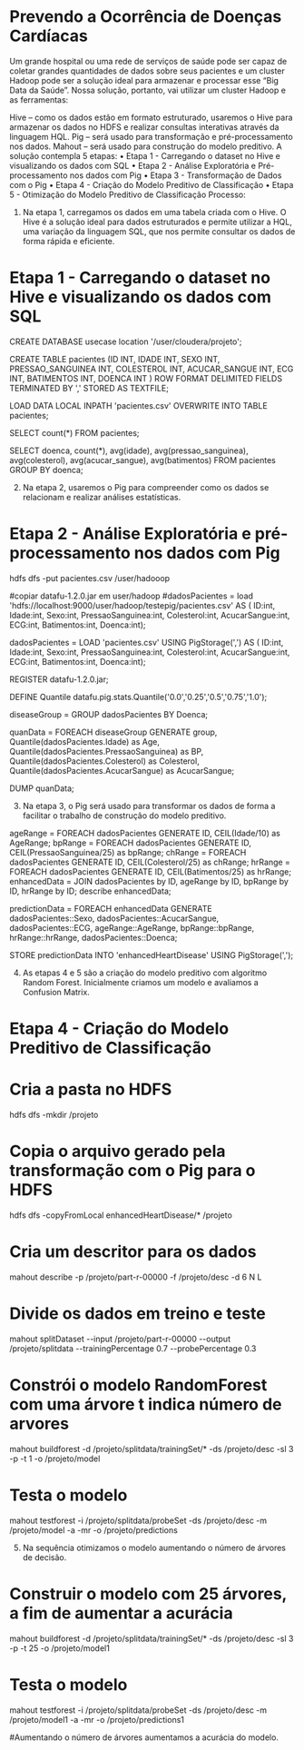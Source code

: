 # Prevendo a Ocorrência de Doenças Cardíacas
Um grande hospital ou uma rede de serviços de saúde pode ser capaz de coletar grandes quantidades de dados sobre seus pacientes e um cluster Hadoop pode ser a solução ideal para armazenar e processar esse “Big Data da Saúde”. Nossa solução, portanto, vai utilizar um cluster Hadoop e as ferramentas:

Hive – como os dados estão em formato estruturado, usaremos o Hive para armazenar os dados no HDFS e realizar consultas interativas através da linguagem HQL.
Pig – será usado para transformação e pré-processamento nos dados.
Mahout – será usado para construção do modelo preditivo.
A solução contempla 5 etapas:
• Etapa 1 - Carregando o dataset no Hive e visualizando os dados com SQL
• Etapa 2 - Análise Exploratória e Pré-processamento nos dados com Pig
• Etapa 3 - Transformação de Dados com o Pig
• Etapa 4 - Criação do Modelo Preditivo de Classificação
• Etapa 5 - Otimização do Modelo Preditivo de Classificação
Processo:
1.	Na etapa 1, carregamos os dados em uma tabela criada com o Hive. O Hive é a solução ideal para dados estruturados e permite utilizar a HQL, uma variação da linguagem SQL, que nos permite consultar os dados de forma rápida e eficiente.

# Etapa 1 - Carregando o dataset no Hive e visualizando os dados com SQL

CREATE DATABASE usecase location '/user/cloudera/projeto'; 

CREATE TABLE pacientes (ID INT, IDADE INT, SEXO INT, PRESSAO_SANGUINEA INT, COLESTEROL INT, ACUCAR_SANGUE INT, ECG INT, BATIMENTOS INT, DOENCA INT ) ROW FORMAT DELIMITED FIELDS TERMINATED BY ',' STORED AS TEXTFILE; 

LOAD DATA LOCAL INPATH 'pacientes.csv' OVERWRITE INTO TABLE pacientes;

SELECT count(*) FROM pacientes;

SELECT doenca, count(*), avg(idade), avg(pressao_sanguinea), avg(colesterol), avg(acucar_sangue), avg(batimentos) FROM pacientes GROUP BY doenca;

2.	Na etapa 2, usaremos o Pig para compreender como os dados se relacionam e realizar análises estatísticas.
# Etapa 2 - Análise Exploratória e pré-processamento nos dados com Pig

hdfs dfs -put pacientes.csv /user/hadooop

#copiar datafu-1.2.0.jar em user/hadoop
#dadosPacientes = load 'hdfs://localhost:9000/user/hadoop/testepig/pacientes.csv' AS ( ID:int, Idade:int, Sexo:int, PressaoSanguinea:int, Colesterol:int, AcucarSangue:int, ECG:int, Batimentos:int, Doenca:int);

dadosPacientes = LOAD 'pacientes.csv' USING PigStorage(',') AS ( ID:int, Idade:int, Sexo:int, PressaoSanguinea:int, Colesterol:int, AcucarSangue:int, ECG:int, Batimentos:int, Doenca:int);

REGISTER datafu-1.2.0.jar; 

DEFINE Quantile datafu.pig.stats.Quantile('0.0','0.25','0.5','0.75','1.0'); 

diseaseGroup = GROUP dadosPacientes BY Doenca; 

quanData = FOREACH diseaseGroup GENERATE group, Quantile(dadosPacientes.Idade) as Age, Quantile(dadosPacientes.PressaoSanguinea) as BP, Quantile(dadosPacientes.Colesterol) as Colesterol, Quantile(dadosPacientes.AcucarSangue) as AcucarSangue; 

DUMP quanData;

3.	Na etapa 3, o Pig será usado para transformar os dados de forma a facilitar o trabalho de construção do modelo preditivo.

ageRange = FOREACH dadosPacientes GENERATE ID, CEIL(Idade/10) as AgeRange; 
bpRange = FOREACH dadosPacientes GENERATE ID, CEIL(PressaoSanguinea/25) as bpRange; 
chRange = FOREACH dadosPacientes GENERATE ID, CEIL(Colesterol/25) as chRange; 
hrRange = FOREACH dadosPacientes GENERATE ID, CEIL(Batimentos/25) as hrRange; 
enhancedData = JOIN dadosPacientes by ID, ageRange by ID, bpRange by ID, hrRange by ID; 
describe enhancedData;

predictionData = FOREACH enhancedData GENERATE dadosPacientes::Sexo, dadosPacientes::AcucarSangue, dadosPacientes::ECG, ageRange::AgeRange, bpRange::bpRange, hrRange::hrRange, dadosPacientes::Doenca; 

STORE predictionData INTO 'enhancedHeartDisease' USING PigStorage(',');

4.	As etapas 4 e 5 são a criação do modelo preditivo com algoritmo Random Forest. Inicialmente criamos um modelo e avaliamos a Confusion Matrix.

# Etapa 4 - Criação do Modelo Preditivo de Classificação

# Cria a pasta no HDFS
hdfs dfs -mkdir /projeto

# Copia o arquivo gerado pela transformação com o Pig para o HDFS 
hdfs dfs -copyFromLocal enhancedHeartDisease/* /projeto

# Cria um descritor para os dados
mahout describe -p /projeto/part-r-00000 -f /projeto/desc -d 6 N L

# Divide os dados em treino e teste 
mahout splitDataset --input /projeto/part-r-00000 --output /projeto/splitdata --trainingPercentage 0.7 --probePercentage 0.3

# Constrói o modelo RandomForest com uma árvore t indica número de arvores
mahout buildforest -d /projeto/splitdata/trainingSet/* -ds /projeto/desc -sl 3 -p -t 1 -o /projeto/model

# Testa o modelo
mahout testforest -i /projeto/splitdata/probeSet -ds /projeto/desc -m /projeto/model -a -mr -o /projeto/predictions

5.	Na sequência otimizamos o modelo aumentando o número de árvores de decisão.

# Construir o modelo com 25 árvores, a fim de aumentar a acurácia
mahout buildforest -d /projeto/splitdata/trainingSet/* -ds /projeto/desc -sl 3 -p -t 25 -o /projeto/model1

# Testa o modelo
mahout testforest -i /projeto/splitdata/probeSet -ds /projeto/desc -m /projeto/model1 -a -mr -o /projeto/predictions1

#Aumentando o número de árvores aumentamos a acurácia do modelo.
